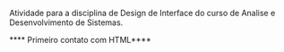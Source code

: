 Atividade para a disciplina de Design de Interface do curso de Analise e Desenvolvimento de Sistemas.

**** Primeiro contato com HTML****
